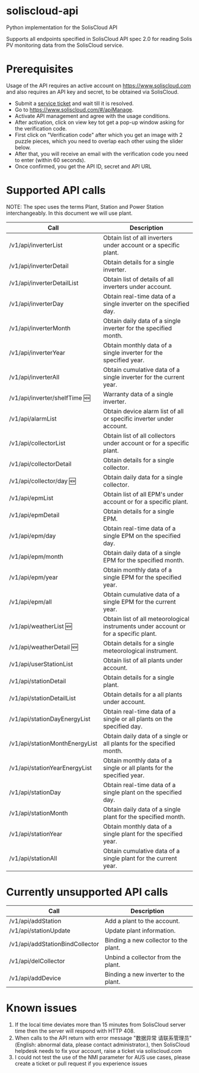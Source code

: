 # soliscloud-api
Python implementation for the SolisCloud API

Supports all endpoints specified in SolisCloud API spec 2.0 for reading Solis PV monitoring data from the SolisCloud service.

# Prerequisites
Usage of the API requires an active account on https://www.soliscloud.com and also requires an API key and secret, 
to be obtained via SolisCloud.

* Submit a [service ticket](https://solis-service.solisinverters.com/support/solutions/articles/44002212561-api-access-soliscloud) and wait till it is resolved.
* Go to https://www.soliscloud.com/#/apiManage.
* Activate API management and agree with the usage conditions.
* After activation, click on view key tot get a pop-up window asking for the verification code.
* First click on "Verification code" after which you get an image with 2 puzzle pieces, which you need to overlap each other using the slider below.
* After that, you will receive an email with the verification code you need to enter (within 60 seconds).
* Once confirmed, you get the API ID, secret and API URL


# Supported API calls
NOTE: The spec uses the terms Plant, Station and Power Station interchangeably. In this document we will use plant.

| Call                             | Description |
|----------------------------------|---------------------------------------------------------------|
| /v1/api/inverterList             | Obtain list of all inverters under account or a specific plant. |
| /v1/api/inverterDetail           | Obtain details for a single inverter. |
| /v1/api/inverterDetailList       | Obtain list of details of all inverters under account. |
| /v1/api/inverterDay              | Obtain real-time data of a single inverter on the specified day. |
| /v1/api/inverterMonth            | Obtain daily data of a single inverter for the specified month. |
| /v1/api/inverterYear             | Obtain monthly data of a single inverter for the specified year. |
| /v1/api/inverterAll              | Obtain cumulative data of a single inverter for the current year. |
| /v1/api/inverter/shelfTime :new: | Warranty data of a single inverter. |
| /v1/api/alarmList                | Obtain device alarm list of all or specific inverter under account. |
| /v1/api/collectorList            | Obtain list of all collectors under account or for a specific plant. |
| /v1/api/collectorDetail          | Obtain details for a single collector. |
| /v1/api/collector/day :new:      | Obtain daily data for a single collector. |
| /v1/api/epmList                  | Obtain list of all EPM's under account or for a specific plant. |
| /v1/api/epmDetail                | Obtain details for a single EPM. |
| /v1/api/epm/day                  | Obtain real-time data of a single EPM on the specified day. |
| /v1/api/epm/month                | Obtain daily data of a single EPM for the specified month. |
| /v1/api/epm/year                 | Obtain monthly data of a single EPM for the specified year. |
| /v1/api/epm/all                  | Obtain cumulative data of a single EPM for the current year. |
| /v1/api/weatherList :new:        | Obtain list of all meteorological instruments under account or for a specific plant. |
| /v1/api/weatherDetail :new:      | Obtain details for a single meteorological instrument. |
| /v1/api/userStationList          | Obtain list of all plants under account. |
| /v1/api/stationDetail            | Obtain details for a single plant. |
| /v1/api/stationDetailList        | Obtain details for a all plants under account. |
| /v1/api/stationDayEnergyList     | Obtain real-time data of a single or all plants on the specified day. |
| /v1/api/stationMonthEnergyList   | Obtain daily data of a single or all plants for the specified month. |
| /v1/api/stationYearEnergyList    | Obtain monthly data of a single or all plants for the specified year. |
| /v1/api/stationDay               | Obtain real-time data of a single plant on the specified day. |
| /v1/api/stationMonth             | Obtain daily data of a single plant for the specified month. |
| /v1/api/stationYear              | Obtain monthly data of a single plant for the specified year. |
| /v1/api/stationAll               | Obtain cumulative data of a single plant for the current year. |

# Currently unsupported API calls 
| Call                             | Description |
|----------------------------------|---------------------------------------------------------------|
| /v1/api/addStation               | Add a plant to the account. |
| /v1/api/stationUpdate            | Update plant information. |
| /v1/api/addStationBindCollector  | Binding a new collector to the plant. |
| /v1/api/delCollector             | Unbind a collector from the plant. |
| /v1/api/addDevice                | Binding a new inverter to the plant. |

# Known issues

1. If the local time deviates more than 15 minutes from SolisCloud server time then the server will respond with HTTP 408.
2. When calls to the API return with error message "数据异常 请联系管理员" (English: abnormal data, please contact administrator.), then SolisCloud helpdesk needs to fix your account, raise a ticket via soliscloud.com
3. I could not test the use of the NMI parameter for AUS use cases, please create a ticket or pull request if you experience issues
